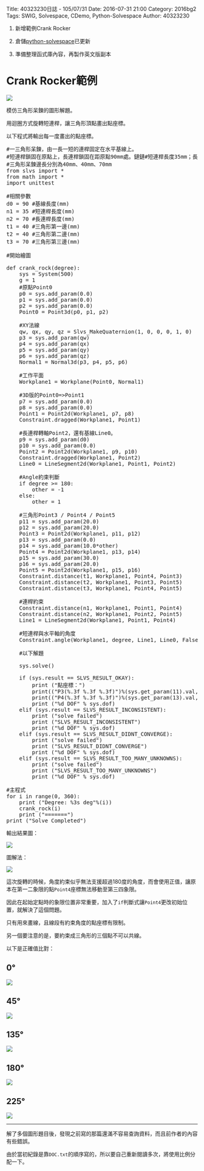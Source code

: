 Title: 40323230日誌 - 105/07/31
Date: 2016-07-31 21:00
Category: 2016bg2
Tags: SWIG, Solvespace, CDemo, Python-Solvespace
Author: 40323230


1. 新增範例Crank Rocker

1. 倉儲[python-solvespace](https://github.com/40323230/python-solvespace"github.com")已更新

1. 準備整理函式庫內容，再製作英文版副本

<!-- PELICAN_END_SUMMARY -->

Crank Rocker範例
===

<img src="http://i.imgur.com/EeRY鏈4H.jpg" >

模仿三角形呆鍊的圖形解題。

用迴圈方式旋轉短連桿，讓三角形頂點畫出點座標。

以下程式將輸出每一度畫出的點座標。

<pre cla鏈s="brush: python">
#一三角形呆鍊，由一長一短的連桿固定在水平基線上。
#短連桿鎖固在原點上，長連桿鎖固在距原點90mm處。鏈鏈#短連桿長度35mm；長連桿長度70mm。
#三角形呆鍊邊長分別為40mm、40mm、70mm
from slvs import *
from math import *
import unittest

#相關參數
d0 = 90 #基線長度(mm)
n1 = 35 #短連桿長度(mm)
n2 = 70 #長連桿長度(mm)
t1 = 40 #三角形第一邊(mm)
t2 = 40 #三角形第二邊(mm)
t3 = 70 #三角形第三邊(mm)

#開始繪圖

def crank_rock(degree):
    sys = System(500)
    g = 1
    #原點Point0
    p0 = sys.add_param(0.0)
    p1 = sys.add_param(0.0)
    p2 = sys.add_param(0.0)
    Point0 = Point3d(p0, p1, p2)

    #XY法線
    qw, qx, qy, qz = Slvs_MakeQuaternion(1, 0, 0, 0, 1, 0)
    p3 = sys.add_param(qw)
    p4 = sys.add_param(qx)
    p5 = sys.add_param(qy)
    p6 = sys.add_param(qz)
    Normal1 = Normal3d(p3, p4, p5, p6)

    #工作平面
    Workplane1 = Workplane(Point0, Normal1)

    #3D版的Point0=>Point1
    p7 = sys.add_param(0.0)
    p8 = sys.add_param(0.0)
    Point1 = Point2d(Workplane1, p7, p8)
    Constraint.dragged(Workplane1, Point1)

    #長連桿轉軸Point2，還有基線Line0。
    p9 = sys.add_param(d0)
    p10 = sys.add_param(0.0)
    Point2 = Point2d(Workplane1, p9, p10)
    Constraint.dragged(Workplane1, Point2)
    Line0 = LineSegment2d(Workplane1, Point1, Point2)

    #Angle約束判斷
    if degree >= 180:
        other = -1
    else:
        other = 1

    #三角形Point3 / Point4 / Point5
    p11 = sys.add_param(20.0)
    p12 = sys.add_param(20.0)
    Point3 = Point2d(Workplane1, p11, p12)
    p13 = sys.add_param(0.0)
    p14 = sys.add_param(10.0*other)
    Point4 = Point2d(Workplane1, p13, p14)
    p15 = sys.add_param(30.0)
    p16 = sys.add_param(20.0)
    Point5 = Point2d(Workplane1, p15, p16)
    Constraint.distance(t1, Workplane1, Point4, Point3)
    Constraint.distance(t2, Workplane1, Point3, Point5)
    Constraint.distance(t3, Workplane1, Point4, Point5)

    #連桿約束
    Constraint.distance(n1, Workplane1, Point1, Point4)
    Constraint.distance(n2, Workplane1, Point2, Point5)
    Line1 = LineSegment2d(Workplane1, Point1, Point4)

    #短連桿與水平軸的角度
    Constraint.angle(Workplane1, degree, Line1, Line0, False)

    #以下解題

    sys.solve()

    if (sys.result == SLVS_RESULT_OKAY):
        print ("點座標：")
        print(("P3(%.3f %.3f %.3f)")%(sys.get_param(11).val, sys.get_param(12).val, sys.get_param(2).val))
        print(("P4(%.3f %.3f %.3f)")%(sys.get_param(13).val, sys.get_param(14).val, sys.get_param(2).val))
        print ("%d DOF" % sys.dof)
    elif (sys.result == SLVS_RESULT_INCONSISTENT):
        print ("solve failed")
        print ("SLVS_RESULT_INCONSISTENT")
        print ("%d DOF" % sys.dof)
    elif (sys.result == SLVS_RESULT_DIDNT_CONVERGE):
        print ("solve failed")
        print ("SLVS_RESULT_DIDNT_CONVERGE")
        print ("%d DOF" % sys.dof)
    elif (sys.result == SLVS_RESULT_TOO_MANY_UNKNOWNS):
        print ("solve failed")
        print ("SLVS_RESULT_TOO_MANY_UNKNOWNS")
        print ("%d DOF" % sys.dof)

#主程式
for i in range(0, 360):
    print ("Degree: %3s deg"%(i))
    crank_rock(i)
    print ("=======")
print ("Solve Completed")
</pre>

輸出結果圖：

<img src="http://i.imgur.com/r6qocmD.jpg" >

圖解法：

<img src="http://i.imgur.com/LfDHVAi.jpg" >

這次旋轉的時候，角度約束似乎無法支援超過180度的角度，而會使用正值，讓原本在第一二象限的點`Point4`座標無法移動至第三四象限。

因此在起始定點時的象限位置非常重要，加入了`if`判斷式讓`Point4`更改初始位置，就解決了這個問題。

只有用來畫線，且線段有約束角度的點座標有限制。

另一個要注意的是，要約束成三角形的三個點不可以共線。

以下是正確值比對：

0&deg;
---

<img src="http://i.imgur.com/L9IQWoY.jpg" >

45&deg;
---

<img src="http://i.imgur.com/FQRIlkm.jpg" >

135&deg;
---

<img src="http://i.imgur.com/TTFfRil.jpg" >

180&deg;
---

<img src="http://i.imgur.com/iA1lXcy.jpg" >

225&deg;
---

<img src="http://i.imgur.com/jZNqz0W.jpg" >

<hr>

解了多個圖形題目後，發現之前寫的那篇還滿不容易查詢資料，而且前作者的內容有些錯誤。

由於當初紀錄是靠`DOC.txt`的順序寫的，所以要自己重新閱讀多次，將使用比例分配一下。